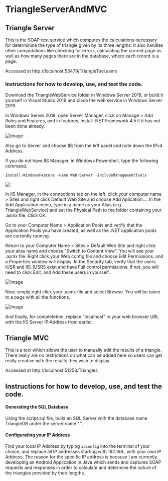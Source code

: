 # TriangleServerAndMVC

## Triangle Server

This is the SOAP rest service which computes the calculations necessary for determinine the type of triangle given by its three lengths. It also handles other computations like checking for errors, calculating the current page as well as how many pages there are in the database, where each record is a page.

Accessed at http://localhost:53479/TriangleTool.asmx

### Instructions for how to develop, use, and test the code.

Download the TriangleWebService folder in Windows Server 2019, or build it yourself in Visual Studio 2019 and place the web service in Windows Server 2019.

In Windows Server 2019, open Server Manager, click on Manage > Add Roles and Features, and in features, install .NET Framework 4.5 if it has not been done already. 

![Image](https://i.imgur.com/wfxW9mp.png)

Also go to Server and choose IIS from the left panel and note down the IPv4 Address.

If you do not have IIS Manager, in Windows Powershell, type the following command.

`Install-WindowsFeature -name Web-Server -IncludeManagementTools`

![](https://i.imgur.com/oFbL2SR.png)

In IIS Manager, in the connections tab on the left, click your computer name > Sites and right click Default Web Site and choose Add Aplication.... In the Add Application menu, type in a name as your Alias (e.g. TriangleWebService) and set the Physical Path to the folder containing your .asmx file. Click OK. 

Go to your Computer Name > Application Pools and verify that the Application Pools you have created, as well as the .NET application pools are currently running. 

Return to your Computer Name > Sites > Default Web Site and right click your alias name and choose "Switch to Content View". You will see your .asmx file. Right click your Web.config file and choose Edit Permissions, and a Properties window will display. In the Security tab, verify that the users IUSR and IIS_IUSRS exist and have Full control permissions. If not, you will need to click Edit, and Add these users in yourself.

![Image](https://i.imgur.com/71GGVET.png)

Now, simply right click your .asmx file and select Browse. You will be taken to a page with all the functions. 

![Image](https://i.imgur.com/RHylCv3.png)

And finally, for completetion, replace "localhost" in your web browser URL with the IIS Server IP Address from earlier.





## Triangle MVC

This is a tool which allows the user to manually edit the results of a triangle. There really are no restrictions on what can be added here so users can get really creative with the results they wish to display.

Accessed at http://localhost:51253/Triangles

## Instructions for how to develop, use, and test the code.

#### Generating the SQL Database

Using the script.sql file, build an SQL Server with the database name TriangleDB under the server name ".".

#### Configurating your IP Address

Find your local IP Address by typing `ipconfig` into the terminal of your choice, and replace all IP addresses starting with 192.168.*.* with your own IP Address. The reason for the specific IP address is because I am currently developing an Android Application in Java which sends and captures SOAP requests and responses in order to calculate and determine the nature of the triangles provided by their lengths.
